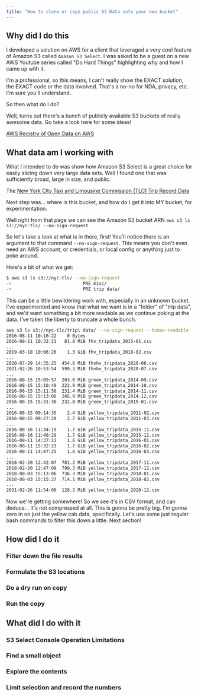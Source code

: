 ```yaml
---
title: "How to clone or copy public S3 Data into your own bucket"
---
```


## Why did I do this

I developed a solution on AWS for a client that leveraged a very cool feature of Amazon S3 called `Amazon S3 Select`. I was asked to be a guest on a new AWS Youtube series called "Do Hard Things" highlighting why and how I came up with it.

I'm a professional, so this means, I can't really show the EXACT solution, the EXACT code or the data involved. That's a no-no for NDA, privacy, etc. I'm sure you'll understand.

So then what do I do?

Well, turns out there's a bunch of publicly available S3 buckets of really awesome data. Go take a look here for some ideas!

[AWS Registry of Open Data on AWS](https://registry.opendata.aws/)

## What data am I working with

What I intended to do was show how Amazon S3 Select is a great choice for easily slicing down very large data sets. Well I found one that was sufficiently broad, large in size, and public.

The [New York City Taxi and Limousine Commission (TLC) Trip Record Data](https://registry.opendata.aws/nyc-tlc-trip-records-pds/)

Next step was... where is this bucket, and how do I get it into MY bucket, for experimentation.

Well right from that page we can see the Amazon S3 bucket ARN `aws s3 ls s3://nyc-tlc/ --no-sign-request`

So let's take a look at what is in there, first! You'll notice there is an argument to that command `--no-sign-request`. This means you don't even need an AWS account, or credentials, or local config or anything just to poke around.

Here's a bit of what we get:

```bash
$ aws s3 ls s3://nyc-tlc/ --no-sign-request
->                           PRE misc/
->                           PRE trip data/
```

This can be a little bewildering work with, especially in an unknown bucket. I've experimented and know that what we want is in a "folder" of "trip data", and we'd want something a bit more readable as we continue poking at the data. I've taken the liberty to truncate a whole bunch.

```bash
aws s3 ls s3://nyc-tlc/trip\ data/ --no-sign-request --human-readable
2016-08-11 10:16:22    0 Bytes
2016-08-11 10:32:21   81.8 MiB fhv_tripdata_2015-01.csv
...
2019-03-18 10:06:26    1.3 GiB fhv_tripdata_2018-02.csv
...
2020-07-29 14:35:25  454.6 MiB fhvhv_tripdata_2020-06.csv
2021-02-26 10:53:54  599.3 MiB fhvhv_tripdata_2020-07.csv
...
2016-08-15 15:09:57  203.6 MiB green_tripdata_2014-09.csv
2016-08-15 15:10:49  222.9 MiB green_tripdata_2014-10.csv
2016-08-15 15:11:56  231.4 MiB green_tripdata_2014-11.csv
2016-08-15 15:13:08  245.9 MiB green_tripdata_2014-12.csv
2016-08-15 15:31:36  232.0 MiB green_tripdata_2015-01.csv
...
2016-08-15 09:14:35    2.4 GiB yellow_tripdata_2011-02.csv
2016-08-15 09:27:29    2.7 GiB yellow_tripdata_2011-03.csv
...
2016-08-16 11:34:19    1.7 GiB yellow_tripdata_2015-11.csv
2016-08-16 11:40:29    1.7 GiB yellow_tripdata_2015-12.csv
2016-08-11 14:37:11    1.6 GiB yellow_tripdata_2016-01.csv
2016-08-11 15:32:23    1.7 GiB yellow_tripdata_2016-02.csv
2016-08-11 14:47:25    1.8 GiB yellow_tripdata_2016-03.csv
...
2018-02-20 12:42:07  781.2 MiB yellow_tripdata_2017-11.csv
2018-02-20 12:47:09  799.3 MiB yellow_tripdata_2017-12.csv
2018-08-03 15:13:06  736.3 MiB yellow_tripdata_2018-01.csv
2018-08-03 15:15:27  714.1 MiB yellow_tripdata_2018-02.csv
...
2021-02-26 11:54:00  128.3 MiB yellow_tripdata_2020-12.csv
```

Now we're getting somewhere! So we see it's in CSV format, and can deduce... it's not compressed at all. This is gonna be pretty big. I'm gonna zero in on just the yellow cab data, specifically. Let's use some just regular bash commands to filter this down a little. Next section!

## How did I do it

### Filter down the file results

### Formulate the S3 locations

### Do a dry run on copy

### Run the copy

## What did I do with it

### S3 Select Console Operation Limitations

### Find a small object

### Explore the contents

### Limit selection and record the numbers
